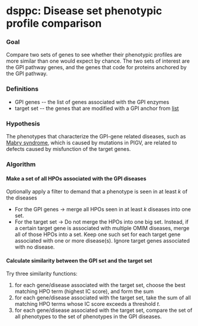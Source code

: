 # dsppc: Disease set phenotypic profile comparison

### Goal
Compare two sets of genes to see whether their phenotypic profiles are more similar
than one would expect by chance. The two sets of interest are the GPI pathway genes, and the genes
that code for proteins anchored by the GPI pathway.

### Definitions
* GPI genes -- the list of genes associated with the GPI enzymes
* target set -- the genes that are modified with a GPI anchor from [list](https://docs.google.com/spreadsheets/d/1opZrVNZD5eNSLr0AyxmVSGXBLERF4Bg8NhiKrmRzAKs/edit#gid=0)

### Hypothesis
The phenotypes that characterize the GPI-gene related diseases, such as [Mabry syndrome](https://omim.org/entry/239300), which is caused by mutations in PIGV, are related to defects caused by misfunction of the target genes.

### Algorithm
#### Make a set of all HPOs associated with the GPI diseases
Optionally apply a filter to demand that a phenotype is seen in at least _k_ of the diseases
* For the GPI genes -> merge all HPOs seen in at least _k_ diseases into one set.
* For the target set -> Do not merge the HPOs into one big set. Instead, if a certain target gene is associated with multiple OMIM diseases, merge all of those HPOs into a set. Keep one such set for each target gene associated with one or more disease(s). Ignore target genes associated with no disease.

#### Calculate similarity between the GPI set and the target set
Try three similarity functions:
1. for each gene/disease associated with the target set, choose the best matching HPO term (highest IC score), and form the sum
2. for each gene/disease associated with the target set, take the sum of all matching HPO terms whose IC score exceeds a threshold _t_.
3. for each gene/disease associated with the target set, compare the set of all phenotypes to the set of phenotypes in the GPI diseases.

